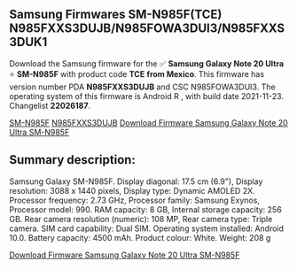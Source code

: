 <h2>Samsung Firmwares SM-N985F(TCE) N985FXXS3DUJB/N985FOWA3DUI3/N985FXXS3DUK1</h2>
Download the Samsung firmware for the ✅ <strong>Samsung Galaxy Note 20 Ultra </strong> ⭐ <strong>SM-N985F</strong> with product code <strong>TCE</strong> <strong> from Mexico</strong>. This firmware has version number PDA <strong>N985FXXS3DUJB</strong> and CSC N985FOWA3DUI3. The operating system of this firmware is Android R , with build date 2021-11-23. Changelist <strong>22026187</strong>.


[SM-N985F](https://samfirm.shop/samsung/model/SM-N985F)
[N985FXXS3DUJB](https://samfirm.shop/samsung/pda/N985FXXS3DUJB)
[Download Firmware Samsung Galaxy Note 20 Ultra SM-N985F](https://samfirm.shop/samsung/firmware/476237)
<h2>Summary description:</h2>
<p>Samsung Galaxy SM-N985F. Display diagonal: 17.5 cm (6.9"), Display resolution: 3088 x 1440 pixels, Display type: Dynamic AMOLED 2X. Processor frequency: 2.73 GHz, Processor family: Samsung Exynos, Processor model: 990. RAM capacity: 8 GB, Internal storage capacity: 256 GB. Rear camera resolution (numeric): 108 MP, Rear camera type: Triple camera. SIM card capability: Dual SIM. Operating system installed: Android 10.0. Battery capacity: 4500 mAh. Product colour: White. Weight: 208 g</p>


[Download Firmware Samsung Galaxy Note 20 Ultra SM-N985F](https://samfirm.shop/samsung/firmware/476237)
